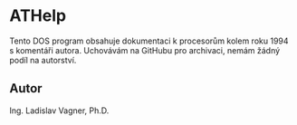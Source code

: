 # ATHelp

Tento DOS program obsahuje dokumentaci k procesorům kolem roku 1994 s komentáři autora. Uchovávám na GitHubu pro archivaci, nemám žádný podíl na autorství.

## Autor

Ing. Ladislav Vagner, Ph.D.
